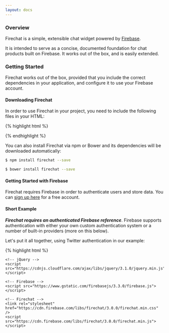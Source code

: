 ```yaml
---
layout: docs
---
```


<a name="overview"> </a>
### Overview

Firechat is a simple, extensible chat widget powered by
[Firebase](https://firebase.google.com/?utm_source=firechat).

It is intended to serve as a concise, documented foundation for chat products built on Firebase. It
works out of the box, and is easily extended.


<a name="getting_started"> </a>
### Getting Started

Firechat works out of the box, provided that you include the correct dependencies in your
application, and configure it to use your Firebase account.


#### Downloading Firechat

In order to use Firechat in your project, you need to include the following files in your HTML:

{% highlight html %}
<!-- jQuery -->
<script src="https://cdnjs.cloudflare.com/ajax/libs/jquery/3.1.0/jquery.min.js"></script>

<!-- Firebase -->
<script src="https://www.gstatic.com/firebasejs/3.3.0/firebase.js"></script>

<!-- Firechat -->
<link rel="stylesheet" href="https://cdn.firebase.com/libs/firechat/3.0.0/firechat.min.css" />
<script src="https://cdn.firebase.com/libs/firechat/3.0.0/firechat.min.js"></script>
{% endhighlight %}

You can also install Firechat via npm or Bower and its dependencies will be downloaded
automatically:

```bash
$ npm install firechat --save
```

```bash
$ bower install firechat --save
```

#### Getting Started with Firebase

Firechat requires Firebase in order to authenticate users and store data. You can
[sign up here](https://console.firebase.google.com/?utm_source=firechat) for a free account.


#### Short Example

***Firechat requires an authenticated Firebase reference***. Firebase supports authentication with either your own custom authentication system or a number of built-in providers (more on this below).

Let's put it all together, using Twitter authentication in our example:

{% highlight html %}
<!doctype html>
<html>
  <head>
    <meta charset='utf-8' />

    <!-- jQuery -->
    <script src="https://cdnjs.cloudflare.com/ajax/libs/jquery/3.1.0/jquery.min.js"></script>

    <!-- Firebase -->
    <script src="https://www.gstatic.com/firebasejs/3.3.0/firebase.js"></script>

    <!-- Firechat -->
    <link rel="stylesheet" href="https://cdn.firebase.com/libs/firechat/3.0.0/firechat.min.css" />
    <script src="https://cdn.firebase.com/libs/firechat/3.0.0/firechat.min.js"></script>
  </head>
  <body>
    <script>
      function login() {
        // Log the user in via Twitter
        var provider = new firebase.auth.TwitterAuthProvider();
        firebase.auth().signInWithPopup(provider).catch(function(error) {
          console.log("Error authenticating user:", error);
        });
      }

      firebase.auth().onAuthStateChanged(function(user) {
        // Once authenticated, instantiate Firechat with the logged in user
        if (user) {
          initChat(user);
        }
      });

      function initChat(user) {
        // Get a Firebase Database ref
        var chatRef = firebase.database().ref("chat");

        // Create a Firechat instance
        var chat = new FirechatUI(chatRef, document.getElementById("firechat-wrapper"));

        // Set the Firechat user
        chat.setUser(user.uid, user.displayName);
      }
    </script>

    <div id="firechat-wrapper">
      <button onclick="login('twitter');">Login with Twitter</button>
    </div>
  </body>
</html>
{% endhighlight %}


<a name="authentication"> </a>
### Authentication

Firechat uses [Firebase Authentication](https://firebase.google.com/docs/auth/) and the
[Database Security Rules](https://firebase.google.com/docs/database/security/), giving you the
flexibility to authenticate with either your own custom authentication system or a number of
built-in providers.

#### Integrate Your Own Authentication

If you already have authentication built into your application, you can integrate it with Firebase
by generating your own JSON Web Tokens (JWT). You can learn how to generate these tokens in our
[custom token documentation](https://firebase.google.com/docs/auth/server/create-custom-tokens).

After generating the custom token, authenticate the Firebase SDK with it:

{% highlight javascript %}
firebase.auth().onAuthStateChanged(function(user) {
  // Once authenticated, instantiate Firechat with the logged in user
  if (user) {
    initChat(user);
  }
});

firebase.auth().signInWithCustomToken(<TOKEN>).catch(function(error) {
  console.log("Error authenticating user:", error);
});
{% endhighlight %}

#### Delegate Authentication to Firebase

Firebase has a built-in service that allows you to authenticate with [Facebook](https://firebase.google.com/docs/auth/web/facebook-login), [Twitter](https://firebase.google.com/docs/auth/web/twitter-login), [GitHub](https://firebase.google.com/docs/auth/web/github-auth), [Google](https://firebase.google.com/docs/auth/web/google-signin), or [email / password](https://firebase.google.com/docs/auth/web/password-auth) using only client-side code.

* To begin, enable your provider of choice in your Firebase account. Social login services may require you to create and configure an application and an authorized origin for the request.

* Then authenticate the user on the client using your provider of choice:

{% highlight javascript %}
firebase.auth().onAuthStateChanged(function(user) {
  // Once authenticated, instantiate Firechat with the logged in user
  if (user) {
    initChat(user);
  }
});

// Log the user in via Twitter (or Google or GitHub or email / password or etc.)
var provider = new firebase.auth.TwitterAuthProvider();
firebase.auth().signInWithPopup(provider).catch(function(error) {
  console.log("Error authenticating user:", error);
});
{% endhighlight %}

For more information, check out the documentation for
[Firebase Authentication](https://firebase.google.com/docs/auth/).


<a name="customizing"> </a>
### Customizing Firechat

Dive into the Firechat code to tweak the default interface or add a new one, change behavior or add new functionality.

#### Code Structure

* **`firechat.js`** is a conduit for data actions and bindings, allowing you to do things like enter or exit chat rooms, send and receive messages, create rooms and invite users to chat rooms, etc. Its sole dependency is Firebase.

* **`firechat-ui.js`** is a full-fledged chat interface that demonstrates hooking into `firechat.js` and exposes a rich set of functionality to end users out-of-the-box.

* **`rules.json`** defines a rule structure that maps to the data structure defined in `firechat.js`, defining both the data structure requirements and which users may read or write to which locations in Firebase. When uploaded to your Firebase, this configuration offers robust security to ensure that only properly authenticated users may chat, and neither user data nor private chat messages can be compromised.

#### Modifying the Default UI

The default Firechat UI is built using jQuery and Underscore.js, as well as Bootstrap for some styles and UI elements. To get started making changes, see `firechat-default.js` and `styles.less` to begin modifying the look and feel of the UI.

When you're ready to build, simply execute `grunt` from the root directory of the project to compile your code into the combined output.

#### Building a New UI

To get started with a new UI layer, create a directory for your new interface under the `layouts` directory, using the name of your new interface.

Next, create a primary JavaScript interface for your UI using the name `firechat-ui.js`, and add styles, layouts, and templates following the same convention as the default layout.

Lastly, begin hooking into the Firechat API, detailed below, using the exposed methods and defined bindings.

<div class="emphasis-box">Missing something? Send us a <a href="https://github.com/firebase/firechat/pulls" target="_blank">pull request</a> and contribute to the repository!</div>


<a name="api"> </a>
### Firechat API

Firechat exposes a number of useful methods and bindings to initiate chat, enter and exit chat rooms, send invitations, create chat rooms, and send messages.

#### Instantiating Firechat
{% highlight javascript %}
var firebaseRef = firebase.database().ref("firechat");
var chat = new Firechat(firebaseRef);
chat.setUser(userId, userName, function(user) {
  chat.resumeSession();
});
{% endhighlight %}


<a name="api_methods"> </a>
#### API - Public Methods

`Firechat.setUser(userId, userName, onComplete)`

> Initiates the authenticated connection to Firebase, loads any user metadata,
> and initializes Firebase listeners for chat events.

`Firechat.resumeSession()`

> Automatically re-enters any chat rooms that the user was previously in, if the
> user has history saved.

`Firechat.on(eventType, callback)`

> Sets up a binding for the specified event type (*string*), for which the
> callback will be invoked. See [API - Exposed Bindings](#api_bindings)
> for more information.

`Firechat.createRoom(roomName, roomType, callback(roomId))`

> Creates a new room with the given name (*string*) and type (*string* - `public` or `private`) and invokes the callback with the room ID on completion.

`Firechat.enterRoom(roomId)`

> Enters the chat room with the specified id. On success, all methods bound to the `room-enter` event will be invoked.

`Firechat.leaveRoom(roomId)`

> Leaves the chat room with the specified id. On success, all methods bound to the `room-exit` event will be invoked.

`Firechat.sendMessage(roomId, messageContent, messageType='default', callback)`

> Sends the message content to the room with the specified id and invokes the callback on completion.

`Firechat.toggleUserMute(userId, callback)`

> Mute or unmute a given user by id.

`Firechat.inviteUser(userId, roomId)`

> Invite a the specified user to the specific chat room.

`Firechat.acceptInvite(inviteId, callback)`

> Accept the specified invite, join the relevant chat room, and notify the user who sent it.

`Firechat.declineInvite(inviteId, callback)`

> Decline the specified invite and notify the user who sent it.

`Firechat.getRoomList(callback)`

> Fetch the list of all chat rooms.

`Firechat.getUsersByRoom(roomId, [limit=100], callback)`

> Fetch the list of users in the specified chat room, with an optional limit.

`Firechat.getUsersByPrefix(prefix, startAt, endAt, limit, callback)`

> Fetch the list of all active users, starting with the specified prefix, optionally between the specified startAt and endAt values, up to the optional, specified limit.

`Firechat.getRoom(roomId, callback)`

> Fetch the metadata for the specified chat room.


<a name="api_bindings"> </a>
#### API - Exposed Bindings

To bind events to Firechat, invoke the public `on` method using an event ID and callback function. Public bindings are detailed below:

> Supported event types include:

> * `user-update` - Invoked when the user's metadata changes.
> * `room-enter` - Invoked when the user successfully enters a room.
> * `room-exit` - Invoked when the user exists a room.
> * `message-add` - Invoked when a new message is received.
> * `message-remove` - Invoked when a message is deleted.
> * `room-invite` - Invoked when a new room invite is received.
> * `room-invite-response` - Invoked when a response to a previous invite is received.


<a name="data_structure"> </a>
### Data Structure

Firechat uses [Firebase](https://firebase.google.com/?utm_source=firechat) to authenticate users and store and synchronize data. This means (a) you don't need to run any server code and (b) you get access to all the the Firebase features, including first-class data security, automatic scaling, and data portability.

You own all of the data and can interact with it in a variety of ways. Firechat stores your data at the Firebase location you specify using the
following data structure:

* `moderators/`
    * `<user-id>` - A list of user ids and their moderator status.
        * `true|false` - A boolean value indicating the user's moderator status.
* `room-messages/`
    * `<room-id`>
        * `<message-id`>
            * `userId` - The id of the user that sent the message.
            * `name` - The name of the user that sent the message.
            * `message` - The content of the message.
            * `timestamp` - The time at which the message was sent.
* `room-metadata/`
    * `<room-id>`
        * `createdAt` - The time at which the room was created.
        * `createdByUserId`- The id of the user that created the room.
        * `id` - The id of the room.
        * `name` - The public display name of the room.
        * `type` - The type of room, `public` or `private`.
* `room-users/`
* `user-names-online/`
* `users/`
    * `<user-id`>
        * `id` - The id of the user.
        * `name` - The display name of the user.
        * `invites` - A list of invites the user has received.
        * `muted` - A list of user ids currently muted by the user.
        * `rooms` - A list of currently active rooms, used for sessioning.

You may find it useful to interact directly with the Firebase data when building related features on your site. See the code or view the data (just enter your Firebase URL in a browser) for more details.

### Security
To lock down your Firechat data, you can use Firebase's built-in
[Database Security Rules](https://firebase.google.com/docs/database/security/?utm_source=firechat).
For some example Security Rules for Firechat, see these
[example rules on GitHub](https://github.com/firebase/firechat/tree/master/rules.json).
